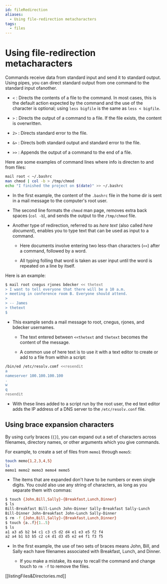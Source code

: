 ```yaml
---
id: fileRedirection
aliases:
  - Using file-redirection metacharacters
tags:
  - files
---
```


# Using file-redirection metacharacters

Commands receive data from standard input and send it to standard output. Using
pipes, you can direct standard output from one command to the standard input
ofanother.

- `<` : Directs the contents of a file to the command. In most cases, this is
  the default action expected by the command and the use of the character is
  optional; using `less bigfile` is the same as `less < bigfile`.

- `>` : Directs the output of a command to a file. If the file exists, the
  content is overwritten.

- `2>` : Directs standard error to the file.

- `&>` : Directs both standard output and standard error to the file.

- `>>` : Appends the output of a command to the end of a file.

Here are some examples of command lines where info is directen to and from
files:

```bash
mail root < ~/.bashrc
man chmod | col -b > /tmp/chmod
echo "I finished the project on $(date)" >> ~/.bashrc
```

- In the first example, the content of the `.bashrc` file in the home dir is
  sent in a mail message to the computer's root user.

- The second line formats the `chmod` man page, removes extra back spaces (`col
-b`), and sends the output to the `/tmp/chmod` file.

- Another type of redirection, referred to as _here text_ (also called _here
  document_), enables you to type text that can be used as input to a command.

  - Here documents involve entering two less-than characters (`<<`) after a
    command, followed by a word.

  - All typing folling that word is taken as user input until the word is
    repeated on a line by itself.

Here is an example:

```bash
$ mail root cnegus rjones bdecker << thetext
> I want to tell everyone that there will be a 10 a.m.
> meeting in conference room B. Everyone should attend.
>
> -- James
> thetext
$
```

- This example sends a mail message to root, cnegus, rjones, and bdecker
  usernames.

  - The text entered between `<<thetext` and `thetext` becomes the content of
    the message.

  - A common use of here text is to use it with a text editor to create or add
    to a file from within a script:

```bash
/bin/ed /etc/resolv.comf <<resendit
a
nameserver 100.100.100.100
.
w
q
resendit
```

- With these lines added to a script run by the root user, the ed text editor
  adds the IP address of a DNS server to the `/etc/resolv.conf` file.

## Using brace expansion characters

By using curly braces (`{}`), you can expand out a set of characters across
filenames, directory names, or other arguments which you give commands.

For example, to create a set of files from `memo1` through `memo5`:

```bash
touch memo{1,2,3,4,5}
ls
memo1 memo2 memo3 memo4 memo5
```

- The items that are expanded don't have to be numbers or even single digits.
  You could also use any string of characters, as long as you separate them with
  commas:

```bash
$ touch {John,Bill,Sally}-{Breakfast,Lunch,Dinner}
$ ls
Bill-Breakfast Bill-Lunch John-Dinner Sally-Breakfast Sally-Lunch
Bill-Dinner John-Breakfast John-Lunch Sally-Dinner
$ rm -f {John,Bill,Sally}-{Breakfast,Lunch,Dinner}
$ touch {a..f}{1..5}
$ ls
a1 a3 a5 b2 b4 c1 c3 c5 d2 d4 e1 e3 e5 f2 f4
a2 a4 b1 b3 b5 c2 c4 d1 d3 d5 e2 e4 f1 f3 f5
```

- In the first example, the use of two sets of braces means John, Bill, and
  Sally each have filenames associated with Breakfast, Lunch, and Dinner.

  - If you make a mistake, its easy to recall the command and change touch to
    `rm -f` to remove the files.

[[listingFiles&Directories.md]]

